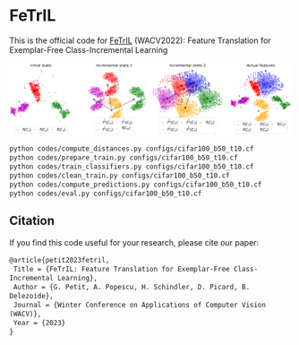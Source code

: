 # FeTrIL
This is the official code for [FeTrIL](https://gregoirepetit.github.io/projects/FeTrIL) (WACV2022): Feature Translation for Exemplar-Free Class-Incremental Learning

<p align="center">
<img src="medias/teaser.png" />
</p>

```
python codes/compute_distances.py configs/cifar100_b50_t10.cf
python codes/prepare_train.py configs/cifar100_b50_t10.cf
python codes/train_classifiers.py configs/cifar100_b50_t10.cf
python codes/clean_train.py configs/cifar100_b50_t10.cf
python codes/compute_predictions.py configs/cifar100_b50_t10.cf
python codes/eval.py configs/cifar100_b50_t10.cf
```

## Citation
If you find this code useful for your research, please cite our paper:
```
@article{petit2023fetril, 
 Title = {FeTrIL: Feature Translation for Exemplar-Free Class-Incremental Learning}, 
 Author = {G. Petit, A. Popescu, H. Schindler, D. Picard, B. Delezoide}, 
 Journal = {Winter Conference on Applications of Computer Vision (WACV)}, 
 Year = {2023}
}
```
